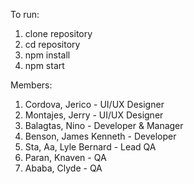 To run: 
1. clone repository
2. cd repository
3. npm install
4. npm start

Members:
1. Cordova, Jerico - UI/UX Designer
2. Montajes, Jerry - UI/UX Designer
3. Balagtas, Nino - Developer & Manager
4. Benson, James Kenneth - Developer
5. Sta, Aa, Lyle Bernard - Lead QA
6. Paran, Knaven - QA
7. Ababa, Clyde - QA
